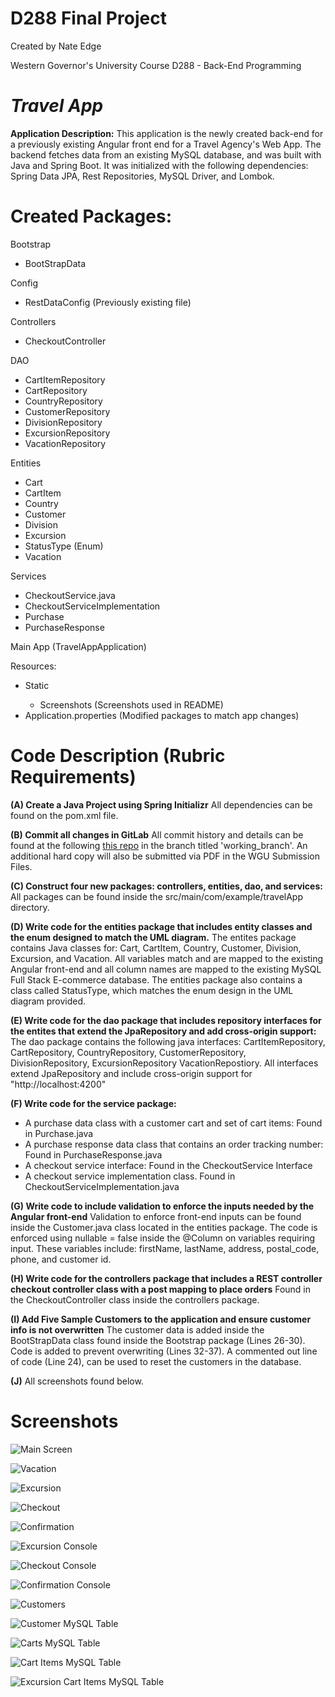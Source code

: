 # D288 Final Project

Created by Nate Edge

Western Governor's University
Course D288 - Back-End Programming

# *Travel App*

**Application Description:** This application is the newly created back-end for a 
previously existing Angular front end for a Travel Agency's Web App. The backend fetches data 
from an existing MySQL database, and was built with Java and Spring Boot. It was initialized
with the following dependencies: Spring Data JPA, Rest Repositories, MySQL Driver, and Lombok.

# Created Packages:
Bootstrap
<ul>
<li>BootStrapData</li>
</ul>
Config
<ul>
<li>RestDataConfig (Previously existing file)</li>
</ul>
Controllers
<ul>
<li>CheckoutController</li>
</ul>
DAO
<ul>
<li>CartItemRepository</li>
<li>CartRepository</li>
<li>CountryRepository</li>
<li>CustomerRepository</li>
<li>DivisionRepository</li>
<li>ExcursionRepository</li>
<li>VacationRepository</li>
</ul>
Entities
<ul>
<li>Cart</li>
<li>CartItem</li>
<li>Country</li>
<li>Customer</li>
<li>Division</li>
<li>Excursion</li>
<li>StatusType (Enum)</li>
<li>Vacation</li>
</ul>
Services
<ul>
<li>CheckoutService.java</li>
<li>CheckoutServiceImplementation</li>
<li>Purchase</li>
<li>PurchaseResponse</li>
</ul>
Main App (TravelAppApplication)

Resources:
<ul>
<li>Static</li>
<ul>
<li>Screenshots (Screenshots used in README)</li>
</ul>
<li>Application.properties (Modified packages to match app changes)</li>
</ul>

# Code Description (Rubric Requirements)
**(A) Create a Java Project using Spring Initializr** All dependencies can be found on the 
pom.xml file.

**(B) Commit all changes in GitLab** All commit history and details can be found at the following 
[this repo](https://gitlab.com/wgu-gitlab-environment/student-repos/nate_edge/d288-back-end-programming)
in the branch titled 'working_branch'. An additional hard copy will also be submitted via PDF in the 
WGU Submission Files.

**(C) Construct four new packages: controllers, entities, dao, and services:** All packages can be found 
inside the src/main/com/example/travelApp directory.

**(D) Write code for the entities package that includes entity classes and the enum designed to match
the UML diagram.** The entites package contains Java classes for: Cart, CartItem, Country, Customer, 
Division, Excursion, and Vacation. All variables match and are mapped to the existing Angular front-end
and all column names are mapped to the existing MySQL Full Stack E-commerce database. The entities package
also contains a class called StatusType, which matches the enum design in the UML diagram provided.

**(E) Write code for the dao package that includes repository interfaces for the entites that extend
the JpaRepository and add cross-origin support:** The dao package contains the following java interfaces:
CartItemRepository, CartRepository, CountryRepository, CustomerRepository, DivisionRepository, ExcursionRepository
VacationRepostiory. All interfaces extend JpaRepository and include cross-origin support for "http://localhost:4200"

**(F) Write code for the service package:**
<ul>
<li>A purchase data class with a customer cart and set of cart items: Found in Purchase.java</li>
<li>A purchase response data class that contains an order tracking number: Found in PurchaseResponse.java</li>
<li>A checkout service interface: Found in the CheckoutService Interface</li>
<li>A checkout service implementation class. Found in CheckoutServiceImplementation.java</li>
</ul>

**(G) Write code to include validation to enforce the inputs needed by the Angular front-end** Validation
to enforce front-end inputs can be found inside the Customer.java class located in the entities package. The 
code is enforced using nullable = false inside the @Column on variables requiring input. These variables include:
firstName, lastName, address, postal_code, phone, and customer id.

**(H) Write code for the controllers package that includes a REST controller checkout 
controller class with a post mapping to place orders** Found in the CheckoutController class inside the 
controllers package.

**(I) Add Five Sample Customers to the application and ensure customer info is not overwritten** The customer
data is added inside the BootStrapData class found inside the Bootstrap package (Lines 26-30). Code is added
to prevent overwriting (Lines 32-37). A commented out line of code (Line 24), can be used to reset the customers
in the database.

**(J)** All screenshots found below.

# Screenshots
![Main Screen](src/main/resources/static/screenshots/main.png)

![Vacation](src/main/resources/static/screenshots/vacation.png)

![Excursion](src/main/resources/static/screenshots/excursions.png)

![Checkout](src/main/resources/static/screenshots/checkout.png)

![Confirmation](src/main/resources/static/screenshots/confirmation.png)

![Excursion Console](src/main/resources/static/screenshots/excursion-console.png)

![Checkout Console](src/main/resources/static/screenshots/checkout-console.png)

![Confirmation Console](src/main/resources/static/screenshots/confirmation-console.png)

![Customers](src/main/resources/static/screenshots/customers.png)

![Customer MySQL Table](src/main/resources/static/screenshots/customer-table.png)

![Carts MySQL Table](src/main/resources/static/screenshots/carts-table.png)

![Cart Items MySQL Table](src/main/resources/static/screenshots/cart-items-table.png)

![Excursion Cart Items MySQL Table](src/main/resources/static/screenshots/excursion-cart-table.png)

